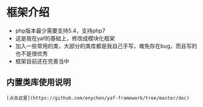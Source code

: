 # 框架介绍
- php版本最少需要支持5.4，支持php7
- 这是我在yaf的基础上，修改成模块化框架
- 加入一些常用的类，大部分的类库都是我自己手写，难免存在bug，而且写的也不是很优秀
- 框架目前还在完善当中

## 内置类库使用说明
	[点击这里](https://github.com/enychen/yaf-framework/tree/master/doc)
